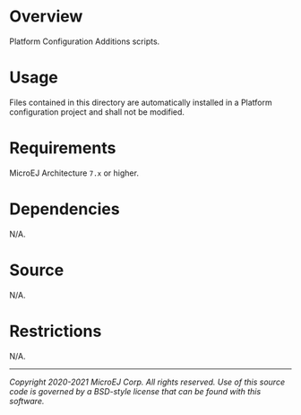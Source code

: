 # Overview

Platform Configuration Additions scripts.

# Usage

Files contained in this directory are automatically installed in a Platform configuration project and shall not be modified.

# Requirements

MicroEJ Architecture `7.x` or higher.

# Dependencies

N/A.

# Source

N/A.

# Restrictions

N/A.


---
_Copyright 2020-2021 MicroEJ Corp. All rights reserved._
_Use of this source code is governed by a BSD-style license that can be found with this software._
